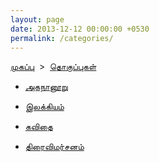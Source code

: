 ```yaml
---
layout: page
date: 2013-12-12 00:00:00 +0530
permalink: /categories/
---
```

<div>

<p><a href="{{ site.url }}">முகப்பு</a> &nbsp;&gt;&nbsp; <a href="{{ site.url }}/categories">தொகுப்புகள்</a></p>

<ul>

<li><p><a href="{{ site.url }}/category/aganaanooru/">அகநானூறு</a></p></li>

<li><p><a href="{{ site.url }}/category/literature/">இலக்கியம்</a></p></li>

<li><p><a href="{{ site.url }}/category/kavithai/">கவிதை</a></p></li>

<li><p><a href="{{ site.url }}/category/thirai-vimarsanam/">திரைவிமர்சனம்</a></p></li>

</ul>

</div>
